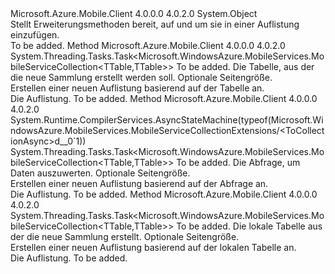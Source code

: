 <Type Name="MobileServiceCollectionExtensions" FullName="Microsoft.WindowsAzure.MobileServices.MobileServiceCollectionExtensions">
  <TypeSignature Language="C#" Value="public static class MobileServiceCollectionExtensions" />
  <TypeSignature Language="ILAsm" Value=".class public auto ansi abstract sealed beforefieldinit MobileServiceCollectionExtensions extends System.Object" />
  <TypeSignature Language="DocId" Value="T:Microsoft.WindowsAzure.MobileServices.MobileServiceCollectionExtensions" />
  <TypeSignature Language="VB.NET" Value="Public Module MobileServiceCollectionExtensions" />
  <TypeSignature Language="F#" Value="type MobileServiceCollectionExtensions = class" />
  <AssemblyInfo>
    <AssemblyName>Microsoft.Azure.Mobile.Client</AssemblyName>
    <AssemblyVersion>4.0.0.0</AssemblyVersion>
    <AssemblyVersion>4.0.2.0</AssemblyVersion>
  </AssemblyInfo>
  <Base>
    <BaseTypeName>System.Object</BaseTypeName>
  </Base>
  <Interfaces />
  <Docs>
    <summary>
            Stellt Erweiterungsmethoden bereit, auf <see cref="T:IMobileServiceTableQuery`1{T}" /> und <see cref="T:IMobileServiceTable`1{T}" /> um sie in einer Auflistung einzufügen.
            </summary>
    <remarks>To be added.</remarks>
  </Docs>
  <Members>
    <Member MemberName="ToCollectionAsync&lt;TTable&gt;">
      <MemberSignature Language="C#" Value="public static System.Threading.Tasks.Task&lt;Microsoft.WindowsAzure.MobileServices.MobileServiceCollection&lt;TTable,TTable&gt;&gt; ToCollectionAsync&lt;TTable&gt; (this Microsoft.WindowsAzure.MobileServices.IMobileServiceTable&lt;TTable&gt; table, int pageSize = 0);" />
      <MemberSignature Language="ILAsm" Value=".method public static hidebysig class System.Threading.Tasks.Task`1&lt;class Microsoft.WindowsAzure.MobileServices.MobileServiceCollection`2&lt;!!TTable, !!TTable&gt;&gt; ToCollectionAsync&lt;TTable&gt;(class Microsoft.WindowsAzure.MobileServices.IMobileServiceTable`1&lt;!!TTable&gt; table, int32 pageSize) cil managed" />
      <MemberSignature Language="DocId" Value="M:Microsoft.WindowsAzure.MobileServices.MobileServiceCollectionExtensions.ToCollectionAsync``1(Microsoft.WindowsAzure.MobileServices.IMobileServiceTable{``0},System.Int32)" />
      <MemberSignature Language="VB.NET" Value="&lt;Extension()&gt;&#xA;Public Function ToCollectionAsync(Of TTable) (table As IMobileServiceTable(Of TTable), Optional pageSize As Integer = 0) As Task(Of MobileServiceCollection(Of TTable, TTable))" />
      <MemberSignature Language="F#" Value="static member ToCollectionAsync : Microsoft.WindowsAzure.MobileServices.IMobileServiceTable&lt;'able&gt; * int -&gt; System.Threading.Tasks.Task&lt;Microsoft.WindowsAzure.MobileServices.MobileServiceCollection&lt;'able, 'able&gt;&gt;" Usage="Microsoft.WindowsAzure.MobileServices.MobileServiceCollectionExtensions.ToCollectionAsync (table, pageSize)" />
      <MemberType>Method</MemberType>
      <AssemblyInfo>
        <AssemblyName>Microsoft.Azure.Mobile.Client</AssemblyName>
        <AssemblyVersion>4.0.0.0</AssemblyVersion>
        <AssemblyVersion>4.0.2.0</AssemblyVersion>
      </AssemblyInfo>
      <ReturnValue>
        <ReturnType>System.Threading.Tasks.Task&lt;Microsoft.WindowsAzure.MobileServices.MobileServiceCollection&lt;TTable,TTable&gt;&gt;</ReturnType>
      </ReturnValue>
      <TypeParameters>
        <TypeParameter Name="TTable" />
      </TypeParameters>
      <Parameters>
        <Parameter Name="table" Type="Microsoft.WindowsAzure.MobileServices.IMobileServiceTable&lt;TTable&gt;" RefType="this" />
        <Parameter Name="pageSize" Type="System.Int32" />
      </Parameters>
      <Docs>
        <typeparam name="TTable">To be added.</typeparam>
        <param name="table">
            Die Tabelle, aus der die neue Sammlung erstellt werden soll. 
            </param>
        <param name="pageSize">
            Optionale Seitengröße.
            </param>
        <summary>
            Erstellen einer neuen Auflistung basierend auf der Tabelle an.
            </summary>
        <returns>Die Auflistung.</returns>
        <remarks>To be added.</remarks>
      </Docs>
    </Member>
    <Member MemberName="ToCollectionAsync&lt;TTable&gt;">
      <MemberSignature Language="C#" Value="public static System.Threading.Tasks.Task&lt;Microsoft.WindowsAzure.MobileServices.MobileServiceCollection&lt;TTable,TTable&gt;&gt; ToCollectionAsync&lt;TTable&gt; (this Microsoft.WindowsAzure.MobileServices.IMobileServiceTableQuery&lt;TTable&gt; query, int pageSize = 0);" />
      <MemberSignature Language="ILAsm" Value=".method public static hidebysig class System.Threading.Tasks.Task`1&lt;class Microsoft.WindowsAzure.MobileServices.MobileServiceCollection`2&lt;!!TTable, !!TTable&gt;&gt; ToCollectionAsync&lt;TTable&gt;(class Microsoft.WindowsAzure.MobileServices.IMobileServiceTableQuery`1&lt;!!TTable&gt; query, int32 pageSize) cil managed" />
      <MemberSignature Language="DocId" Value="M:Microsoft.WindowsAzure.MobileServices.MobileServiceCollectionExtensions.ToCollectionAsync``1(Microsoft.WindowsAzure.MobileServices.IMobileServiceTableQuery{``0},System.Int32)" />
      <MemberSignature Language="VB.NET" Value="&lt;Extension()&gt;&#xA;Public Function ToCollectionAsync(Of TTable) (query As IMobileServiceTableQuery(Of TTable), Optional pageSize As Integer = 0) As Task(Of MobileServiceCollection(Of TTable, TTable))" />
      <MemberSignature Language="F#" Value="static member ToCollectionAsync : Microsoft.WindowsAzure.MobileServices.IMobileServiceTableQuery&lt;'able&gt; * int -&gt; System.Threading.Tasks.Task&lt;Microsoft.WindowsAzure.MobileServices.MobileServiceCollection&lt;'able, 'able&gt;&gt;" Usage="Microsoft.WindowsAzure.MobileServices.MobileServiceCollectionExtensions.ToCollectionAsync (query, pageSize)" />
      <MemberType>Method</MemberType>
      <AssemblyInfo>
        <AssemblyName>Microsoft.Azure.Mobile.Client</AssemblyName>
        <AssemblyVersion>4.0.0.0</AssemblyVersion>
        <AssemblyVersion>4.0.2.0</AssemblyVersion>
      </AssemblyInfo>
      <Attributes>
        <Attribute>
          <AttributeName>System.Runtime.CompilerServices.AsyncStateMachine(typeof(Microsoft.WindowsAzure.MobileServices.MobileServiceCollectionExtensions/&lt;ToCollectionAsync&gt;d__0`1))</AttributeName>
        </Attribute>
      </Attributes>
      <ReturnValue>
        <ReturnType>System.Threading.Tasks.Task&lt;Microsoft.WindowsAzure.MobileServices.MobileServiceCollection&lt;TTable,TTable&gt;&gt;</ReturnType>
      </ReturnValue>
      <TypeParameters>
        <TypeParameter Name="TTable" />
      </TypeParameters>
      <Parameters>
        <Parameter Name="query" Type="Microsoft.WindowsAzure.MobileServices.IMobileServiceTableQuery&lt;TTable&gt;" RefType="this" />
        <Parameter Name="pageSize" Type="System.Int32" />
      </Parameters>
      <Docs>
        <typeparam name="TTable">To be added.</typeparam>
        <param name="query">
            Die Abfrage, um Daten auszuwerten.
            </param>
        <param name="pageSize">
            Optionale Seitengröße.
            </param>
        <summary>
            Erstellen einer neuen Auflistung basierend auf der Abfrage an.
            </summary>
        <returns>Die Auflistung.</returns>
        <remarks>To be added.</remarks>
      </Docs>
    </Member>
    <Member MemberName="ToCollectionAsync&lt;TTable&gt;">
      <MemberSignature Language="C#" Value="public static System.Threading.Tasks.Task&lt;Microsoft.WindowsAzure.MobileServices.MobileServiceCollection&lt;TTable,TTable&gt;&gt; ToCollectionAsync&lt;TTable&gt; (this Microsoft.WindowsAzure.MobileServices.Sync.IMobileServiceSyncTable&lt;TTable&gt; table, int pageSize = 0);" />
      <MemberSignature Language="ILAsm" Value=".method public static hidebysig class System.Threading.Tasks.Task`1&lt;class Microsoft.WindowsAzure.MobileServices.MobileServiceCollection`2&lt;!!TTable, !!TTable&gt;&gt; ToCollectionAsync&lt;TTable&gt;(class Microsoft.WindowsAzure.MobileServices.Sync.IMobileServiceSyncTable`1&lt;!!TTable&gt; table, int32 pageSize) cil managed" />
      <MemberSignature Language="DocId" Value="M:Microsoft.WindowsAzure.MobileServices.MobileServiceCollectionExtensions.ToCollectionAsync``1(Microsoft.WindowsAzure.MobileServices.Sync.IMobileServiceSyncTable{``0},System.Int32)" />
      <MemberSignature Language="VB.NET" Value="&lt;Extension()&gt;&#xA;Public Function ToCollectionAsync(Of TTable) (table As IMobileServiceSyncTable(Of TTable), Optional pageSize As Integer = 0) As Task(Of MobileServiceCollection(Of TTable, TTable))" />
      <MemberSignature Language="F#" Value="static member ToCollectionAsync : Microsoft.WindowsAzure.MobileServices.Sync.IMobileServiceSyncTable&lt;'able&gt; * int -&gt; System.Threading.Tasks.Task&lt;Microsoft.WindowsAzure.MobileServices.MobileServiceCollection&lt;'able, 'able&gt;&gt;" Usage="Microsoft.WindowsAzure.MobileServices.MobileServiceCollectionExtensions.ToCollectionAsync (table, pageSize)" />
      <MemberType>Method</MemberType>
      <AssemblyInfo>
        <AssemblyName>Microsoft.Azure.Mobile.Client</AssemblyName>
        <AssemblyVersion>4.0.0.0</AssemblyVersion>
        <AssemblyVersion>4.0.2.0</AssemblyVersion>
      </AssemblyInfo>
      <ReturnValue>
        <ReturnType>System.Threading.Tasks.Task&lt;Microsoft.WindowsAzure.MobileServices.MobileServiceCollection&lt;TTable,TTable&gt;&gt;</ReturnType>
      </ReturnValue>
      <TypeParameters>
        <TypeParameter Name="TTable" />
      </TypeParameters>
      <Parameters>
        <Parameter Name="table" Type="Microsoft.WindowsAzure.MobileServices.Sync.IMobileServiceSyncTable&lt;TTable&gt;" RefType="this" />
        <Parameter Name="pageSize" Type="System.Int32" />
      </Parameters>
      <Docs>
        <typeparam name="TTable">To be added.</typeparam>
        <param name="table">
            Die lokale Tabelle aus der die neue Sammlung erstellt. 
            </param>
        <param name="pageSize">
            Optionale Seitengröße.
            </param>
        <summary>
            Erstellen einer neuen Auflistung basierend auf der lokalen Tabelle an.
            </summary>
        <returns>Die Auflistung.</returns>
        <remarks>To be added.</remarks>
      </Docs>
    </Member>
  </Members>
</Type>